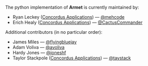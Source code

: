 The python implementation of **Armet** is currently maintained by:
- Ryan Leckey ([Concordus Applications][]) — [@mehcode][]
- Erich Healy ([Concordus Applications][]) — [@CactusCommander][]

[Concordus Applications]: http://www.concordusapps.com/
[@mehcode]: http://github.com/mehcode
[@CactusCommander]: http://github.com/CactusCommander

Additional contributors (in no particular order):
- James Miles — [@flyingbluejay][]
- Adam Voliva — [@avoliva][]
- Hardy Jones — [@joneshf][]
- Taylor Stackpole ([Concordus Applications][]) — [@taystack][]

[@flyingbluejay]: http://github.com/flyingbluejay
[@avoliva]: http://github.com/avoliva
[@taystack]: http://github.com/taystack
[@joneshf]: http://github.com/joneshf
